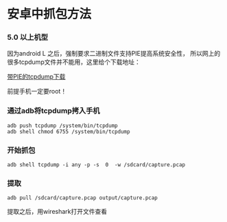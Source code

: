 # 安卓中抓包方法

### 5.0 以上机型 

因为android L 之后，强制要求二进制文件支持PIE提高系统安全性， 所以网上的很多tcpdump文件并不能用，这里给个下载地址：

[带PIE的tcpdump下载](http://pan.baidu.com/s/1qXDzPFm)

前提手机一定要root！


### 通过adb将tcpdump拷入手机
```
adb push tcpdump /system/bin/tcpdump  
adb shell chmod 6755 /system/bin/tcpdump 
```

### 开始抓包
```
adb shell tcpdump -i any -p -s  0  -w /sdcard/capture.pcap 
```

### 提取
```
adb pull /sdcard/capture.pcap output/capture.pcap
```
提取之后，用wireshark打开文件查看